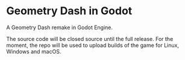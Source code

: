 # Geometry Dash in Godot
A Geometry Dash remake in Godot Engine.

The source code will be closed source until the full release. For the moment, the repo will be used to upload builds of the game for Linux, Windows and macOS.
